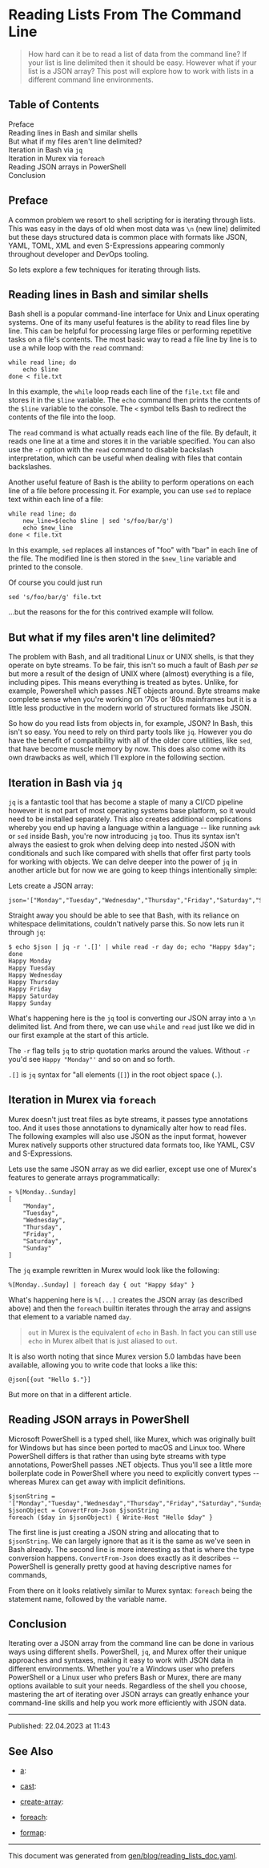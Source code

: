 # Reading Lists From The Command Line

> How hard can it be to read a list of data from the command line? If your list is line delimited then it should be easy. However what if your list is a JSON array? This post will explore how to work with lists in a different command line environments.

<h2>Table of Contents</h2>

<div id="toc">

- [Preface](#preface)
- [Reading lines in Bash and similar shells](#reading-lines-in-bash-and-similar-shells)
- [But what if my files aren't line delimited?](#but-what-if-my-files-arent-line-delimited)
- [Iteration in Bash via `jq`](#iteration-in-bash-via-jq)
- [Iteration in Murex via `foreach`](#iteration-in-murex-via-foreach)
- [Reading JSON arrays in PowerShell](#reading-json-arrays-in-powershell)
- [Conclusion](#conclusion)

</div>

## Preface

A common problem we resort to shell scripting for is iterating through lists. This was easy in the days of old when most data was `\n` (new line) delimited but these days structured data is common place with formats like JSON, YAML, TOML, XML and even S-Expressions appearing commonly throughout developer and DevOps tooling.

So lets explore a few techniques for iterating through lists.

## Reading lines in Bash and similar shells

Bash shell is a popular command-line interface for Unix and Linux operating systems. One of its many useful features is the ability to read files line by line. This can be helpful for processing large files or performing repetitive tasks on a file's contents. The most basic way to read a file line by line is to use a while loop with the `read` command:

```
while read line; do
    echo $line
done < file.txt
```

In this example, the `while` loop reads each line of the `file.txt` file and stores it in the `$line` variable. The `echo` command then prints the contents of the `$line` variable to the console. The `<` symbol tells Bash to redirect the contents of the file into the loop.

The `read` command is what actually reads each line of the file. By default, it reads one line at a time and stores it in the variable specified. You can also use the `-r` option with the `read` command to disable backslash interpretation, which can be useful when dealing with files that contain backslashes.

Another useful feature of Bash is the ability to perform operations on each line of a file before processing it. For example, you can use `sed` to replace text within each line of a file:

```
while read line; do
    new_line=$(echo $line | sed 's/foo/bar/g')
    echo $new_line
done < file.txt
```

In this example, `sed` replaces all instances of "foo" with "bar" in each line of the file. The modified line is then stored in the `$new_line` variable and printed to the console.

Of course you could just run

```
sed 's/foo/bar/g' file.txt
```

...but the reasons for the for this contrived example will follow.

## But what if my files aren't line delimited?

The problem with Bash, and all traditional Linux or UNIX shells, is that they operate on byte streams. To be fair, this isn't so much a fault of Bash _per se_ but more a result of the design of UNIX where (almost) everything is a file, including pipes. This means everything is treated as bytes. Unlike, for example, Powershell which passes .NET objects around. Byte streams make complete sense when you're working on '70s or '80s mainframes but it is a little less productive in the modern world of structured formats like JSON.

So how do you read lists from objects in, for example, JSON? In Bash, this isn't so easy. You need to rely on third party tools like `jq`. However you do have the benefit of compatibility with all of the older core utilities, like `sed`, that have become muscle memory by now. This does also come with its own drawbacks as well, which I'll explore in the following section.

## Iteration in Bash via `jq`

`jq` is a fantastic tool that has become a staple of many a CI/CD pipeline however it is not part of most operating systems base platform, so it would need to be installed separately. This also creates additional complications whereby you end up having a language within a language -- like running `awk` or `sed` inside Bash, you're now introducing `jq` too. Thus its syntax isn't always the easiest to grok when delving deep into nested JSON with conditionals and such like compared with shells that offer first party tools for working with objects. We can delve deeper into the power of `jq` in another article but for now we are going to keep things intentionally simple:

Lets create a JSON array:

```
json='["Monday","Tuesday","Wednesday","Thursday","Friday","Saturday","Sunday"]'
```

Straight away you should be able to see that Bash, with its reliance on whitespace delimitations, couldn't natively parse this. So now lets run it through `jq`:

```
$ echo $json | jq -r '.[]' | while read -r day do; echo "Happy $day"; done
Happy Monday
Happy Tuesday
Happy Wednesday
Happy Thursday
Happy Friday
Happy Saturday
Happy Sunday
```

What's happening here is the `jq` tool is converting our JSON array into a `\n` delimited list. And from there, we can use `while` and `read` just like we did in our first example at the start of this article.

The `-r` flag tells `jq` to strip quotation marks around the values. Without `-r` you'd see `Happy "Monday"'` and so on and so forth.

`.[]` is `jq` syntax for "all elements (`[]`) in the root object space (`.`).

## Iteration in Murex via `foreach`

Murex doesn't just treat files as byte streams, it passes type annotations too. And it uses those annotations to dynamically alter how to read files. The following examples will also use JSON as the input format, however Murex natively supports other structured data formats too, like YAML, CSV and S-Expressions.

Lets use the same JSON array as we did earlier, except use one of Murex's features to generate arrays programmatically:

```
» %[Monday..Sunday]
[
    "Monday",
    "Tuesday",
    "Wednesday",
    "Thursday",
    "Friday",
    "Saturday",
    "Sunday"
]
```

The `jq` example rewritten in Murex would look like the following:

```
%[Monday..Sunday] | foreach day { out "Happy $day" }
```

What's happening here is `%[...]` creates the JSON array (as described above) and then the `foreach` builtin iterates through the array and assigns that element to a variable named `day`.

> `out` in Murex is the equivalent of `echo` in Bash. In fact you can still use `echo` in Murex albeit that is just aliased to `out`.

It is also worth noting that since Murex version 5.0 lambdas have been available, allowing you to write code that looks a like this:

```
@json[{out "Hello $."}]
```

But more on that in a different article.

## Reading JSON arrays in PowerShell

Microsoft PowerShell is a typed shell, like Murex, which was originally built for Windows but has since been ported to macOS and Linux too. Where PowerShell differs is that rather than using byte streams with type annotations, PowerShell passes .NET objects. Thus you'll see a little more boilerplate code in PowerShell where you need to explicitly convert types -- whereas Murex can get away with implicit definitions.

```
$jsonString = '["Monday","Tuesday","Wednesday","Thursday","Friday","Saturday","Sunday"]'
$jsonObject = ConvertFrom-Json $jsonString
foreach ($day in $jsonObject) { Write-Host "Hello $day" } 
```

The first line is just creating a JSON string and allocating that to `$jsonString`. We can largely ignore that as it is the same as we've seen in Bash already. The second line is more interesting as that is where the type conversion happens. `ConvertFrom-Json` does exactly as it describes -- PowerShell is generally pretty good at having descriptive names for commands,

From there on it looks relatively similar to Murex syntax: `foreach` being the statement name, followed by the variable name.

## Conclusion

Iterating over a JSON array from the command line can be done in various ways using different shells. PowerShell, `jq`, and Murex offer their unique approaches and syntaxes, making it easy to work with JSON data in different environments. Whether you're a Windows user who prefers PowerShell or a Linux user who prefers Bash or Murex, there are many options available to suit your needs. Regardless of the shell you choose, mastering the art of iterating over JSON arrays can greatly enhance your command-line skills and help you work more efficiently with JSON data.

<hr>

Published: 22.04.2023 at 11:43

## See Also

* [a](../blog/a.md):
  
* [cast](../blog/cast.md):
  
* [create-array](../blog/create-array.md):
  
* [foreach](../blog/foreach.md):
  
* [formap](../blog/formap.md):
  

<hr/>

This document was generated from [gen/blog/reading_lists_doc.yaml](https://github.com/lmorg/murex/blob/master/gen/blog/reading_lists_doc.yaml).